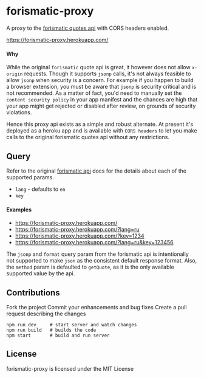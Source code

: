 # forismatic-proxy
A proxy to the [forismatic quotes api](https://forismatic.com/en/api/) with CORS headers enabled.

https://forismatic-proxy.herokuapp.com/

#### Why
While the original `forismatic` quote api is great, it however does not allow `x-origin` requests. Though it supports `jsonp` calls, it's not always feasible to allow `jsonp` when security is a concern. For example if you happen to build a browser extension, you must be aware that `jsonp` is security critical and is not recommended. As a matter of fact, you'd need to manually set the `content security policy` in your app manifest and the chances are high that your app might get rejected or disabled after review, on grounds of security violations.

Hence this proxy api exists as a simple and robust alternate. At present it's deployed as a heroku app and is available with `CORS headers` to let you make calls to the original forismatic quotes api without any restrictions.

## Query
Refer to the original [forismatic api](https://forismatic.com/en/api/) docs for the details about each of the supported params.
- `lang` - defaults to `en`
- `key`

#### Examples
- https://forismatic-proxy.herokuapp.com/
- https://forismatic-proxy.herokuapp.com/?lang=ru
- https://forismatic-proxy.herokuapp.com/?key=1234
- https://forismatic-proxy.herokuapp.com/?lang=ru&key=123456

The `jsonp` and `format` query param from the forismatic api is intentionally not supported to make `json` as the consistent default response format. Also, the `method` param is defaulted to `getQuote`, as it is the only available supported value by the api.

## Contributions
Fork the project
Commit your enhancements and bug fixes
Create a pull request describing the changes

```shell
npm run dev     # start server and watch changes
npm run build   # builds the code
npm start       # build and run server
```

## License
forismatic-proxy is licensed under the MIT License
